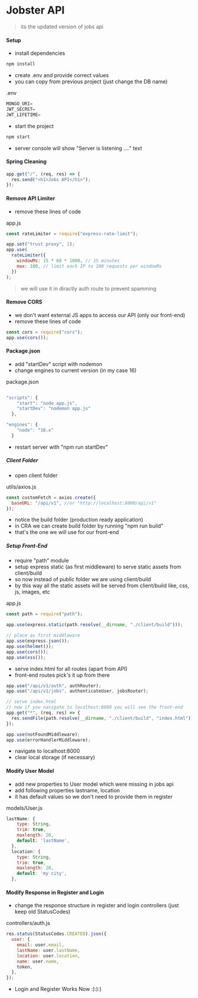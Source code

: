 # Jobster API

> its the updated version of jobs api

#### Setup

- install dependencies

```sh
npm install
```

- create .env and provide correct values
- you can copy from previous project (just change the DB name)

.env

```js
MONGO_URI=
JWT_SECRET=
JWT_LIFETIME=
```

- start the project

```sh
npm start
```

- server console will show  "Server is listening ...." text

#### Spring Cleaning

```js
app.get("/", (req, res) => {
  res.send("<h1>Jobs API</h1>");
});
```

#### Remove API Limiter

- remove these lines of code

app.js

```js
const rateLimiter = require("express-rate-limit");

app.set("trust proxy", 1);
app.use(
  rateLimiter({
    windowMs: 15 * 60 * 1000, // 15 minutes
    max: 100, // limit each IP to 100 requests per windowMs
  })
);
```

> we will use it in diractly auth route to prevent spamming

#### Remove CORS

- we don't want external JS apps to access our API (only our front-end)
- remove these lines of code

```js
const cors = require("cors");
app.use(cors());
```

#### Package.json

- add "startDev" script with nodemon
- change engines to current version (in my case 16)

package.json

```js

"scripts": {
    "start": "node app.js",
    "startDev": "nodemon app.js"
  },

"engines": {
    "node": "16.x"
  }
```

- restart server with "npm run startDev"

##### Client Folder

- open client folder

utils/axios.js

```js
const customFetch = axios.create({
  baseURL: "/api/v1", //or "http://localhost:8000/api/v1"
});
```

- notice the build folder (production ready application)
- in CRA we can create build folder by running "npm run build"
- that's the one we will use for our front-end

##### Setup Front-End

- require "path" module
- setup express static (as first middleware)
  to serve static assets from client/build
- so now instead of public folder we are using client/build
- by this way all the static assets will be served from client/build like, css, js, images, etc

app.js

```js
const path = require("path");

app.use(express.static(path.resolve(__dirname, "./client/build")));

// place as first middleware
app.use(express.json());
app.use(helmet());
app.use(cors());
app.use(xss());
```

- serve index.html for all routes (apart from API)
- front-end routes pick's it up from there

```js
app.use("/api/v1/auth", authRouter);
app.use("/api/v1/jobs", authenticateUser, jobsRouter);

// serve index.html
// now if you navigate to localhost:8000 you will see the front-end
app.get("*", (req, res) => {
  res.sendFile(path.resolve(__dirname, "./client/build", "index.html"));
});

app.use(notFoundMiddleware);
app.use(errorHandlerMiddleware);
```

- navigate to localhost:8000
- clear local storage (if necessary)

#### Modify User Model

- add new properties to User model which were missing in jobs api
- add following properties lastname, location
- it has default values so we don't need to provide them in register

models/User.js

```js
lastName: {
    type: String,
    trim: true,
    maxlength: 20,
    default: 'lastName',
  },
  location: {
    type: String,
    trim: true,
    maxlength: 20,
    default: 'my city',
  },

```

#### Modify Response in Register and Login

- change the response structure in
  register and login controllers (just keep old StatusCodes)

controllers/auth.js

```js
res.status(StatusCodes.CREATED).json({
  user: {
    email: user.email,
    lastName: user.lastName,
    location: user.location,
    name: user.name,
    token,
  },
});
```

- Login and Register Works Now :):):)
